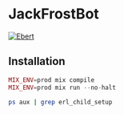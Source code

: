 # JackFrostBot

[![Ebert](https://ebertapp.io/github/sumiyoshi/jack_frost_bot.svg)](https://ebertapp.io/github/sumiyoshi/jack_frost_bot)

## Installation


```elixir
MIX_ENV=prod mix compile
MIX_ENV=prod mix run --no-halt
```

```sh
ps aux | grep erl_child_setup
```
